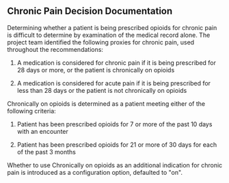 
## Chronic Pain Decision Documentation

Determining whether a patient is being prescribed opioids for chronic pain is difficult to determine by examination of the medical record alone. The project team identified the following proxies for chronic pain, used throughout the recommendations:

1. A medication is considered for chronic pain if it is being prescribed for 28 days or more, or the patient is chronically on opioids

1. A medication is considered for acute pain if it is being prescribed for less than 28 days or the patient is not chronically on opioids

Chronically on opioids is determined as a patient meeting either of the following criteria:

1. Patient has been prescribed opioids for 7 or more of the past 10 days with an encounter

1. Patient has been prescribed opioids for 21 or more of 30 days for each of the past 3 months

Whether to use Chronically on opioids as an additional indication for chronic pain is introduced as a configuration option, defaulted to "on".
